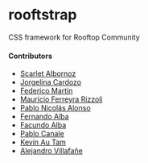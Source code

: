 # rooftstrap
CSS framework for Rooftop Community

#### Contributors

* [Scarlet Albornoz](https://github.com/smichelle05a)
* [Jorgelina Cardozo]()
* [Federico Martin]()
* [Mauricio Ferreyra Rizzoli]()
* [Pablo Nicolás Alonso]()
* [Fernando Alba]()
* [Facundo Alba]()
* [Pablo Canale]()
* [Kevin Au Tam]()
* [Alejandro Villafañe](https://github.com/alezvi)
